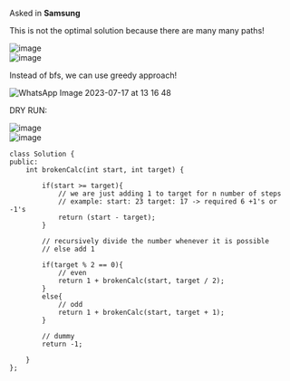 Asked in **Samsung**

This is not the optimal solution because there are many many paths!     
      
![image](https://user-images.githubusercontent.com/73538974/253878381-53367634-4252-4614-9102-f7edb1ed0b81.png)           
![image](https://user-images.githubusercontent.com/73538974/253878541-18bea480-6a19-47b3-a1ed-7a78ba0b61dd.png)    

Instead of bfs, we can use greedy approach!     
            
![WhatsApp Image 2023-07-17 at 13 16 48](https://user-images.githubusercontent.com/73538974/253882047-9242cda8-9aee-412f-b038-2f7a263d2fa6.jpg)     
      
DRY RUN:      
      
![image](https://user-images.githubusercontent.com/73538974/253879025-d1f30b5f-9b3f-46d3-8b62-6631fb0759d3.png)       
![image](https://user-images.githubusercontent.com/73538974/253878962-2b6eb215-3940-4ef6-997d-43a0eff64ea3.png)         
          

```
class Solution {
public:
    int brokenCalc(int start, int target) {
        
        if(start >= target){
            // we are just adding 1 to target for n number of steps
            // example: start: 23 target: 17 -> required 6 +1's or -1's
            return (start - target);
        }
        
        // recursively divide the number whenever it is possible
        // else add 1
        
        if(target % 2 == 0){
            // even
            return 1 + brokenCalc(start, target / 2);
        }
        else{
            // odd
            return 1 + brokenCalc(start, target + 1);
        }
        
        // dummy
        return -1;
        
    }
};
```

​
